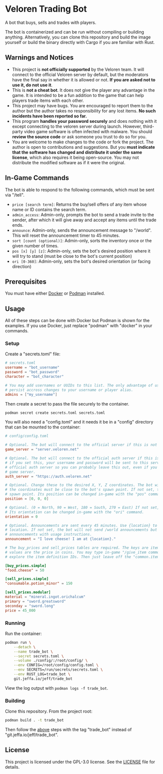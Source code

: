 # Veloren Trading Bot

A bot that buys, sells and trades with players.

The bot is containerized and can be run without compiling or building anything. Alternatively, you
can clone this repository and build the image yourself or build the binary directly with Cargo if
you are familiar with Rust.

## Warnings and Notices

- This project is **not officially supported** by the Veloren team. It will connect to the official
  Veloren server by default, but the moderators have the final say in whether it is allowed or
  not. **If you are asked not to use it, do not use it**.
- This is **not a cheat bot**. It does not give the player any advantage in the game. It is
  intended to be a fun addition to the game that can help players trade items with each other.
- This project may have bugs. You are encouraged to report them to the author but the author takes
  no responsibility for any lost items. **No such incidents have been reported so far.**
- This program **handles your password securely** and does nothing with it except connecting to the
  veloren server during launch. However, third-party video game software is often infected with
  malware. You should **review the source code** or ask someone you trust to do so for you.
- You are welcome to make changes to the code or fork the project. The author is open to
  contributions and suggestions. But you **must indicate that the software has changed and
  distribute it under the same license**, which also requires it being open-source. You may not
  distribute the modified software as if it were the original.

## In-Game Commands

The bot is able to respond to the following commands, which must be sent via "/tell".

- `price [search term]`: Returns the buy/sell offers of any item whose name or ID contains the
  search term.
- `admin_access`: Admin-only, prompts the bot to send a trade invite to the sender, after which it
  will give away and accept any items until the trade ends.
- `announce`: Admin-only, sends the announcement message to "/world". This will reset the
  announcement timer to 45 minutes.
- `sort [count (optional)]`: Admin-only, sorts the inventory once or the given number of times.
- `pos [x] [y] [z]`: Admin-only, sets the bot's desired position where it will try to stand (must
  be close to the bot's current position)
- `ori [0-360]`: Admin-only, sets the bot's desired orientation (or facing direction)

## Prerequisites

You must have either [Docker](docker.com) or [Podman](podman.io) installed.

## Usage

All of these steps can be done with Docker but Podman is shown for the examples. If you use
Docker, just replace "podman" with "docker" in your commands.

### Setup

Create a "secrets.toml" file:

```toml
# secrets.toml
username = "bot_username"
password = "bot_password"
character = "bot_character"

# You may add usernames or UUIDs to this list. The only advantage of using UUIDs is that it will
# persist accross changes to your username or player alias.
admins = ["my_username"]
```

Then create a secret to pass the file securely to the container.

```sh
podman secret create secrets.toml secrets.toml
```

You will also need a "config.toml" and it needs it be in a "config" directory that can be mounted
to the container:

```toml
# config/config.toml

# Optional. The bot will connect to the official server if this is not set.
game_server = "server.veloren.net"

# Optional. The bot will connect to the official auth server if this is not set. Be careful
# if you set this, your username and password will be sent to this server. Most servers use the
# official auth server so you can probably leave this out, even if you are using an alternate
# game server.
auth_server = "https://auth.veloren.net"

# Optional. Change these to the desired X, Y, Z coordinates. The bot will try to stand here, but
# the coordinates must be close to the bot's spawn point. If not set, the bot will stand at its
# spawn point. Its position can be changed in-game with the "pos" command.
position = [0, 0, 0]

# Optional. (0 = North, 90 = West, 180 = South, 270 = East) If not set, the bot will face North.
# Its orientation can be changed in-game with the "ori" command.
orientation = 0

# Optional. Announcements are sent every 45 minutes. Use {location} to insert the bot's current
# location. If not set, the bot will not send /world announcements but will still send /region
# announcements with usage instructions.
announcement = "I love cheese! I am at {location}."

# The buy_prices and sell_prices tables are required. The keys are item definition IDs and the
# values are the price in coins. You may type in-game "/give_item common.items." and press Tab to
# explore the item definition IDs. Then just leave off the "common.items." part in this file.

[buy_prices.simple]
"food.cheese" = 50

[sell_prices.simple]
"consumable.potion_minor" = 150

[sell_prices.modular]
material = "mineral.ingot.orichalcum"
primary = "sword.greatsword"
seconday = "sword.long"
price = 45_000
```

### Running

Run the container:

```sh
podman run \
    --detach \
    --name trade_bot \
    --secret secrets.toml \
    --volume ./config/:/root/config/ \
    --env CONFIG=/root/config/config.toml \
    --env SECRETS=/run/secrets/secrets.toml \
    --env RUST_LOG=trade_bot \
    git.jeffa.io/jeff/trade_bot
```

View the log output with `podman logs -f trade_bot`.

### Building

Clone this repository. From the project root:

```sh
podman build . -t trade_bot
```

Then follow the [above](#running) steps with the tag "trade_bot" instead of
"git.jeffa.io/jeff/trade_bot".

## License

This project is licensed under the GPL-3.0 license. See the [LICENSE](LICENSE) file for details.

